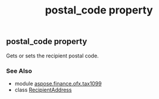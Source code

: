 ﻿---
title: postal_code property
second_title: Aspose.Finance for Python via .NET API References
description: 
type: docs
weight: 90
url: /python-net/aspose.finance.ofx.tax1099/recipientaddress/postal_code/
is_root: false
---

## postal_code property


Gets or sets the recipient postal code.

### See Also
* module [aspose.finance.ofx.tax1099](../../)
* class [RecipientAddress](/finance/python-net/aspose.finance.ofx.tax1099/recipientaddress)
